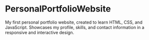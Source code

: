 # PersonalPortfolioWebsite
My first personal portfolio website, created to learn HTML, CSS, and JavaScript. Showcases my profile, skills, and contact information in a responsive and interactive design.
